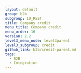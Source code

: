 ```yaml
---
layout: default
group: b2b
subgroup: 10_REST
title: Company credit
menu_title: Company credit
menu_order: 16
version: 2.2
level3_menu_node: level3parent
level3_subgroup: credit
github_link: b2b/credit-parent.md
tags:
  - B2B
  - Integration
---
```

